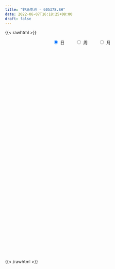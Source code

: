 ```yaml
---
title: "野马电池 - 605378.SH"
date: 2022-06-07T16:18:25+08:00
draft: false
---
```

{{< rawhtml >}}
    <div style="text-align: center">
        <label style="padding: 1rem;"><input style="margin-right: .5rem" type="radio" name="period" value="D" checked onclick="period_change(this)">日</label>
        <label style="padding: 1rem;"><input style="margin-right: .5rem" type="radio" name="period" value="W" onclick="period_change(this)">周</label>
        <label style="padding: 1rem;"><input style="margin-right: .5rem" type="radio" name="period" value="M" onclick="period_change(this)">月</label>
    </div>
    <div id="chart" style="height: 700px;"></div> 
    <script type="text/javascript">
        const D_v = [2856.05,1821.22,909.51,3883.7,43154.77,141631.11,47531.79,239762.68,169492.71,156214.74,125359.36,135306.86,88510.97,115410.4,125873.43,87778.07,89611.93,85485.86,71542.22,69726.69,53769.96,54154.26,59767.43,55229.72,102512.65,68195.54,46681.76,56480.93,46809.6,41138.49,85953.56,83244.22,184332.09,140773.94,107998.79,94101.67,117476.88,124575.11,139258.17,80374.99,62470.61,94376.21,128752.16,128815.06,106561.53,90565.76,78640.22,97507.86,75741.31,68565.51,50036.19,44911.46,103587.7,119081.97,123130.74,105303.62,106320.57,92092.09,88730.72,93764.09,67056.76,66089.99,58460.1,82288.08,48167.03,59936.34,36374.84,33622.36,55511.78,44520.33,30145.0,37435.0,53822.94,38164.85,39397.57,32745.89,35977.44,27290.91,38012.23,26982.83,27098.36,34598.84,30177.97,39841.09,31782.84,29914.06,22612.99,25261.93,18629.87,18770.04,27559.45,20525.16,23152.12,22204.04,32977.92,30886.59,20792.04,31573.28,19077.65,17040.59,22161.73,19473.52,16375.73,18963.25,17007.97,35465.74,22892.46,16227.23,10975.99,20669.71,20243.53,10043.26,16549.0,10818.99,19920.0,10790.88,10706.26,7406.5,11993.69,10130.75,11187.26,34361.79,78749.59,38512.74,43847.68,28544.29,38959.09,57179.63,38049.65,34211.99,42188.85,29765.38,44290.46,20582.75,22636.2,17491.93,17534.97,14979.4,18209.05,21623.38,17266.4,14312.04,21081.99,25564.87,20538.53,20226.71,45976.73,32314.86,20060.83,49621.59,33089.06,24668.14,17873.12,30757.94,25849.75,23364.82,14424.63,49708.08,26504.17,20918.3,19095.77,11034.53,10761.15,12176.02,10649.73,24761.92,22096.01,30929.46,22689.19,15707.0,14027.65,29805.98,19194.19,22751.73,9101.19,8416.19,8465.18,7783.76,7412.22,10904.53,10210.73,7179.29,10238.24,6122.12,6353.73,11033.79,7606.0,10750.35,7498.23,11154.92,5389.0,13673.81,5748.92,5361.92,9830.84,5773.84,7809.0,5423.0,8209.73,6344.73,5484.53,6607.0,4235.45,3547.53,6059.35,4925.0,12675.0,9274.52,5128.0,5919.22,12229.53,13819.03,7298.0,6010.62,4532.63,5048.53,10768.53,6943.53,5649.53,7447.0,8963.0,6518.0,6451.0,6157.73,9703.53,10898.33,11397.14,6204.61,16653.06,54181.49,123684.62,85232.81,57734.15,42238.42,37225.26,31842.0,22189.53,26781.15,14036.0,15359.6,14091.0,15125.0,13967.0,10641.0,15666.0,11244.06,8592.0,11071.19,13507.0,15904.0,12509.73,14580.6,14486.0,14613.0,13096.46,10204.0,9213.0,6632.6,6932.73,9802.61,18453.73,13698.0,8626.59,12191.0,10374.05,15145.61,13411.06,13067.85,10692.0,13415.0,6831.0,34638.61,21034.46,15280.46,13353.0,18148.0,18499.73,20059.81,15859.0]
const D_histogram = [0.0,0.1620968661,0.4328804864,0.7744742574,1.1605618414,1.5733507869,2.0012631006,2.1812795282,1.9668731045,1.4360636962,0.779993278,0.3875418881,0.0447180146,-0.1393644387,-0.1795217606,-0.2903285382,-0.5116987709,-0.7895971768,-0.8861713368,-0.8881778738,-0.9085538134,-0.8824212296,-0.9400921425,-0.8645196105,-0.6787059416,-0.6374818929,-0.5663383383,-0.5765215056,-0.5069191782,-0.4478762202,-0.3311556289,-0.0279326303,0.3980526831,0.5369586159,0.6022950335,0.6103399427,0.5570502931,0.7361517729,0.5239873261,0.2775383555,0.0735795135,0.1684292395,0.1599453661,0.2220676326,0.2717131099,0.2356499236,0.0540458162,0.0931120117,0.0397627058,-0.1926110823,-0.2941917636,-0.3620433239,-0.282480326,0.0346474239,0.0149129997,0.0728580761,0.249677837,0.1982446199,0.2421165889,0.30841079,0.2684324815,0.1639667164,-0.0358045863,-0.3619769791,-0.5662949168,-0.7862582501,-0.9229328516,-0.9202778804,-0.8008939156,-0.7806198402,-0.7706954025,-0.8285629123,-0.9916458522,-1.1524306492,-1.0984177931,-1.0160391782,-0.8227958005,-0.7074418633,-0.5279176581,-0.4338049979,-0.3282483741,-0.1998825516,-0.0871064766,0.0599626497,0.1294204631,0.1131117553,0.129159048,0.0654334708,0.0525402937,0.0337734137,-0.0522240155,-0.0359724103,-0.0444714149,-0.060916788,-0.0111424255,-0.0519965315,-0.1071895273,-0.2269444975,-0.2546498589,-0.2398583186,-0.1648358933,-0.0830606167,-0.0088083865,0.036434543,0.0495530745,0.1610750505,0.1838331899,0.1755091061,0.1707139874,0.0984317785,0.0084746047,-0.0642519705,-0.0392568871,-0.041024593,0.0178388457,0.0401025507,0.0247660403,0.0472367423,0.1067967219,0.1626253626,0.1585729725,0.3363720889,0.5095749947,0.5496788696,0.6217045645,0.6300498149,0.6195822725,0.6513429995,0.5398579928,0.4663712093,0.4501227989,0.3419408118,0.0642420413,-0.1042699161,-0.1799581275,-0.2486097186,-0.2569931231,-0.2380635641,-0.2101226121,-0.1475249905,-0.1057174228,-0.0782531519,-0.0399805202,0.0216585142,0.0748790973,0.0630648618,0.1475334468,0.200793974,0.2089080581,0.2931228741,0.3057197702,0.2899397402,0.2680271659,0.2600394063,0.2357166109,0.1655170585,0.1170906445,0.1388279455,0.0958729062,0.0067451022,-0.1098569262,-0.1620115656,-0.1923665465,-0.1776720977,-0.1657393745,-0.183865199,-0.1530915168,-0.0999527949,-0.0908752739,-0.1269139648,-0.1035364833,-0.0254004793,-0.0069639258,-0.0715687983,-0.094689708,-0.0922959501,-0.106372225,-0.1029878332,-0.088602119,-0.050004224,-0.04536507,-0.0327942677,-0.0439160713,-0.0353814626,-0.043611301,-0.0152310547,-0.001095233,-0.0247058398,-0.0279233252,-0.0634370298,-0.0871928039,-0.1659525518,-0.1987377495,-0.189686369,-0.2706029349,-0.3041337486,-0.3674163018,-0.367334327,-0.2635242745,-0.1691019953,-0.0921480878,-0.0395396938,-0.0252799483,0.0031824808,0.0435148123,0.0852444422,0.1465278753,0.156532104,0.1679758527,0.1538120479,0.1820639201,0.1437458874,0.1343072734,0.1093350321,0.1107862187,0.1195360473,0.1378729858,0.1181856111,0.0786188927,-0.0002307976,-0.0868048038,-0.1198772258,-0.1295343119,-0.1734914217,-0.2796434068,-0.3005132303,-0.2584927665,-0.2010036962,-0.0023576529,0.2883947521,0.4633489792,0.5663446988,0.4886365191,0.3982675516,0.2508239448,0.1985708867,0.1246668892,0.0056828158,-0.047901987,-0.1252243353,-0.183730015,-0.2595030578,-0.2828230903,-0.2860775693,-0.2657218879,-0.2648526218,-0.2213939648,-0.1689690915,-0.1298800439,-0.1730166832,-0.17696678,-0.2738077756,-0.3957287632,-0.3920590643,-0.3983150753,-0.333613518,-0.2589773534,-0.1993056045,-0.1178637335,-0.0299683371,0.0618999224,0.1334323812,0.183059372,0.224233978,0.2529740408,0.2897061383,0.3205653358,0.3479478965,0.369008356,0.313961746,0.2918784777,0.2628686126,0.241287908,0.243452132,0.2355801762,0.2436296456,0.2396212792,0.2692007562,0.2372580182]
const D_fast = [0.0,0.2026210826,0.5816248245,1.1168371598,1.7930652042,2.5991918464,3.5274199353,4.252756245,4.5300680974,4.3582746131,3.8972025144,3.6016365965,3.2699922267,3.0510686637,2.9660309016,2.7826419895,2.4333470641,1.958049364,1.6399323698,1.4158813644,1.1683669714,0.9738942478,0.6812002992,0.5406429287,0.5567801121,0.4386336876,0.3681926577,0.2138791139,0.1567516467,0.1038255497,0.1377572338,0.4339970748,0.959495559,1.2326411457,1.4485513217,1.6091812166,1.6951541403,2.0582935632,1.977125948,1.8000615663,1.6144976027,1.7514546386,1.7829571067,1.9005962814,2.0181700361,2.0410193307,1.8729266774,1.9352708758,1.8918622463,1.6113356877,1.4362070655,1.2778446741,1.2867875906,1.6125771965,1.5965710223,1.6727306177,1.9119698378,1.9100977757,2.0144988919,2.1578957905,2.1850256023,2.1215515164,1.9128290671,1.4961624295,1.1502707626,0.7337428668,0.3663350524,0.1389205534,0.0580810394,-0.1167998453,-0.2995492582,-0.564557496,-0.975551899,-1.4244443583,-1.6450359505,-1.8166671302,-1.8291227025,-1.8906292312,-1.8430844406,-1.8574230297,-1.8339284996,-1.755533315,-1.664533859,-1.5024740704,-1.4006611412,-1.3886919101,-1.3403548554,-1.387722065,-1.3874801686,-1.3978036951,-1.4968571282,-1.4895986256,-1.509215484,-1.5408900541,-1.4939012979,-1.5477545368,-1.6297449144,-1.806236009,-1.8976038351,-1.9427768745,-1.9089634225,-1.8479533,-1.7759031665,-1.7215516012,-1.6960448011,-1.5442540625,-1.4755376256,-1.4399844329,-1.4021010547,-1.449775319,-1.5376138416,-1.6264034095,-1.6112225478,-1.623246402,-1.5599232519,-1.5276339092,-1.5367789095,-1.5024990219,-1.4162398619,-1.3197548805,-1.2841640275,-1.0222718888,-0.7216752344,-0.5441516421,-0.3166998061,-0.150842102,-0.0064140763,0.1881824006,0.2116618922,0.254767911,0.3510502003,0.3283534161,0.0667151559,-0.1278642804,-0.2485420237,-0.3793460445,-0.4519777298,-0.4925640618,-0.5171537628,-0.4914373888,-0.4760591769,-0.468158194,-0.4398806923,-0.3728270293,-0.3008866719,-0.2969346919,-0.1755827453,-0.0721237245,-0.0117826259,0.1457129087,0.2347397473,0.2914446523,0.3365388695,0.3935609614,0.4281673188,0.399347031,0.3801932782,0.4366375655,0.4176507528,0.3302092243,0.1861429644,0.0934854336,0.0150388161,-0.0146847596,-0.04418688,-0.1082790042,-0.1157782012,-0.087627678,-0.1012689755,-0.1690361576,-0.171542797,-0.0997569128,-0.0830613407,-0.1655584129,-0.2123517496,-0.2330319792,-0.2737013103,-0.2960638767,-0.3038286923,-0.2777318533,-0.2844339669,-0.2800617314,-0.3021625529,-0.3024733098,-0.3216059734,-0.2970334908,-0.2831714774,-0.3129585442,-0.3231568609,-0.3745298229,-0.4200837979,-0.5403316839,-0.6228013189,-0.6611715307,-0.8097388302,-0.9193030811,-1.0744397097,-1.1661913167,-1.1282623328,-1.0761155524,-1.0221986669,-0.9794751963,-0.9715354379,-0.9422773886,-0.8910663541,-0.8280256136,-0.7301102116,-0.680972957,-0.6275352451,-0.6032460379,-0.5294781856,-0.5318597466,-0.5077215422,-0.5053600255,-0.4762122842,-0.4375784437,-0.3847732588,-0.3749142307,-0.394826226,-0.4737336157,-0.5820088228,-0.6450505512,-0.6870912154,-0.7744211806,-0.9504840173,-1.0464821485,-1.0690848763,-1.06184673,-0.8637901,-0.5009390069,-0.2101475351,0.0344343592,0.0788853094,0.0880832297,0.0033456092,0.0007352727,-0.0420020025,-0.159565372,-0.2251256715,-0.3337541036,-0.4381922871,-0.5788410943,-0.6728668994,-0.7476407707,-0.7937155613,-0.8590594507,-0.8709492848,-0.8607666844,-0.8541476478,-0.9405384578,-0.9887302497,-1.1540231892,-1.3748763675,-1.4692214347,-1.5750562146,-1.5937580368,-1.5838662105,-1.5740208627,-1.5220449251,-1.441641613,-1.334298373,-1.2294078188,-1.1340159849,-1.0367828845,-0.9447993115,-0.8356406794,-0.724640148,-0.6102706132,-0.4969580646,-0.4735142381,-0.422627887,-0.385920599,-0.3471793266,-0.2841520695,-0.2331289813,-0.1641721005,-0.1082751471,-0.0113954811,0.0159762855]
const D_slow = [0.0,0.0405242165,0.1487443381,0.3423629025,0.6325033628,1.0258410595,1.5261568347,2.0714767167,2.5631949929,2.9222109169,3.1172092364,3.2140947084,3.2252742121,3.1904331024,3.1455526623,3.0729705277,2.945045835,2.7476465408,2.5261037066,2.3040592381,2.0769207848,1.8563154774,1.6212924418,1.4051625391,1.2354860537,1.0761155805,0.9345309959,0.7904006195,0.663670825,0.5517017699,0.4689128627,0.4619297051,0.5614428759,0.6956825298,0.8462562882,0.9988412739,1.1381038472,1.3221417904,1.4531386219,1.5225232108,1.5409180892,1.5830253991,1.6230117406,1.6785286488,1.7464569262,1.8053694071,1.8188808612,1.8421588641,1.8520995406,1.80394677,1.7303988291,1.6398879981,1.5692679166,1.5779297726,1.5816580225,1.5998725415,1.6622920008,1.7118531558,1.772382303,1.8494850005,1.9165931209,1.9575848,1.9486336534,1.8581394086,1.7165656794,1.5200011169,1.289267904,1.0591984339,0.858974955,0.6638199949,0.4711461443,0.2640054162,0.0160939532,-0.2720137091,-0.5466181574,-0.800627952,-1.0063269021,-1.1831873679,-1.3151667824,-1.4236180319,-1.5056801254,-1.5556507633,-1.5774273825,-1.5624367201,-1.5300816043,-1.5018036654,-1.4695139034,-1.4531555358,-1.4400204623,-1.4315771089,-1.4446331128,-1.4536262153,-1.4647440691,-1.4799732661,-1.4827588724,-1.4957580053,-1.5225553871,-1.5792915115,-1.6429539762,-1.7029185559,-1.7441275292,-1.7648926834,-1.76709478,-1.7579861442,-1.7455978756,-1.705329113,-1.6593708155,-1.615493539,-1.5728150421,-1.5482070975,-1.5460884463,-1.562151439,-1.5719656607,-1.582221809,-1.5777620976,-1.5677364599,-1.5615449498,-1.5497357643,-1.5230365838,-1.4823802431,-1.442737,-1.3586439778,-1.2312502291,-1.0938305117,-0.9384043706,-0.7808919169,-0.6259963487,-0.4631605989,-0.3281961007,-0.2116032983,-0.0990725986,-0.0135873957,0.0024731147,-0.0235943644,-0.0685838962,-0.1307363259,-0.1949846067,-0.2545004977,-0.3070311507,-0.3439123983,-0.3703417541,-0.389905042,-0.3999001721,-0.3944855435,-0.3757657692,-0.3599995538,-0.3231161921,-0.2729176986,-0.220690684,-0.1474099655,-0.0709800229,0.0015049121,0.0685117036,0.1335215552,0.1924507079,0.2338299725,0.2631026336,0.29780962,0.3217778466,0.3234641221,0.2959998906,0.2554969992,0.2074053626,0.1629873381,0.1215524945,0.0755861948,0.0373133156,0.0123251169,-0.0103937016,-0.0421221928,-0.0680063136,-0.0743564335,-0.0760974149,-0.0939896145,-0.1176620415,-0.1407360291,-0.1673290853,-0.1930760436,-0.2152265733,-0.2277276293,-0.2390688968,-0.2472674638,-0.2582464816,-0.2670918472,-0.2779946725,-0.2818024361,-0.2820762444,-0.2882527044,-0.2952335357,-0.3110927931,-0.3328909941,-0.374379132,-0.4240635694,-0.4714851617,-0.5391358954,-0.6151693325,-0.707023408,-0.7988569897,-0.8647380583,-0.9070135571,-0.9300505791,-0.9399355025,-0.9462554896,-0.9454598694,-0.9345811663,-0.9132700558,-0.876638087,-0.837505061,-0.7955110978,-0.7570580858,-0.7115421058,-0.6756056339,-0.6420288156,-0.6146950576,-0.5869985029,-0.5571144911,-0.5226462446,-0.4930998418,-0.4734451187,-0.4735028181,-0.495204019,-0.5251733255,-0.5575569034,-0.6009297589,-0.6708406106,-0.7459689181,-0.8105921098,-0.8608430338,-0.8614324471,-0.789333759,-0.6734965142,-0.5319103395,-0.4097512098,-0.3101843219,-0.2474783357,-0.197835614,-0.1666688917,-0.1652481878,-0.1772236845,-0.2085297683,-0.2544622721,-0.3193380365,-0.3900438091,-0.4615632014,-0.5279936734,-0.5942068288,-0.64955532,-0.6917975929,-0.7242676039,-0.7675217747,-0.8117634697,-0.8802154136,-0.9791476044,-1.0771623704,-1.1767411393,-1.2601445188,-1.3248888571,-1.3747152582,-1.4041811916,-1.4116732759,-1.3961982953,-1.3628402,-1.317075357,-1.2610168625,-1.1977733523,-1.1253468177,-1.0452054838,-0.9582185097,-0.8659664207,-0.7874759842,-0.7145063647,-0.6487892116,-0.5884672346,-0.5276042016,-0.4687091575,-0.4078017461,-0.3478964263,-0.2805962373,-0.2212817327]
const D_data = [['2021-04-12', 21.14, 25.37, 21.14, 25.37],['2021-04-13', 27.91, 27.91, 27.91, 27.91],['2021-04-14', 30.7, 30.7, 30.7, 30.7],['2021-04-15', 33.77, 33.77, 33.77, 33.77],['2021-04-16', 37.15, 37.15, 37.15, 37.15],['2021-04-19', 38.0, 40.87, 37.17, 40.87],['2021-04-20', 44.33, 44.96, 43.0, 44.96],['2021-04-21', 49.46, 45.44, 45.0, 49.46],['2021-04-22', 40.91, 42.4, 40.91, 45.03],['2021-04-23', 41.5, 38.17, 38.16, 41.5],['2021-04-26', 36.61, 34.7, 34.4, 36.66],['2021-04-27', 34.15, 36.08, 33.28, 37.88],['2021-04-28', 34.6, 35.34, 33.85, 35.59],['2021-04-29', 34.92, 36.32, 34.87, 38.38],['2021-04-30', 35.22, 37.84, 34.51, 38.33],['2021-05-06', 36.8, 36.8, 35.8, 37.35],['2021-05-07', 36.51, 34.62, 34.05, 36.78],['2021-05-10', 34.12, 32.44, 32.2, 34.21],['2021-05-11', 32.46, 33.4, 32.3, 33.81],['2021-05-12', 32.95, 33.95, 32.46, 34.71],['2021-05-13', 33.48, 33.25, 32.68, 34.09],['2021-05-14', 33.61, 33.41, 33.05, 34.27],['2021-05-17', 32.88, 31.79, 31.4, 32.92],['2021-05-18', 31.61, 33.0, 31.51, 33.0],['2021-05-19', 33.6, 34.66, 33.15, 36.3],['2021-05-20', 33.62, 33.1, 33.06, 34.5],['2021-05-21', 33.21, 33.44, 33.0, 34.56],['2021-05-24', 33.5, 32.25, 31.82, 33.89],['2021-05-25', 32.23, 33.08, 31.53, 33.08],['2021-05-26', 32.8, 33.0, 32.51, 33.46],['2021-05-27', 32.89, 33.96, 32.74, 35.78],['2021-05-28', 33.71, 37.36, 33.5, 37.36],['2021-05-31', 39.0, 41.1, 38.57, 41.1],['2021-06-01', 40.0, 39.5, 38.85, 41.77],['2021-06-02', 38.69, 39.7, 38.69, 40.98],['2021-06-03', 39.0, 39.8, 37.5, 40.75],['2021-06-04', 38.36, 39.53, 37.55, 43.0],['2021-06-07', 39.33, 43.48, 39.21, 43.48],['2021-06-08', 43.0, 39.19, 39.13, 43.48],['2021-06-09', 37.8, 38.05, 37.25, 39.11],['2021-06-10', 37.9, 37.72, 37.7, 38.88],['2021-06-11', 37.28, 41.49, 37.2, 41.49],['2021-06-15', 41.87, 40.79, 40.2, 43.17],['2021-06-16', 40.21, 42.21, 40.18, 43.36],['2021-06-17', 40.98, 42.8, 37.99, 42.82],['2021-06-18', 42.23, 42.22, 40.6, 43.5],['2021-06-21', 41.51, 40.18, 39.97, 41.87],['2021-06-22', 40.01, 42.88, 39.58, 43.0],['2021-06-23', 42.01, 42.0, 41.32, 42.75],['2021-06-24', 41.6, 39.18, 39.0, 41.8],['2021-06-25', 38.8, 39.97, 38.1, 41.0],['2021-06-28', 39.36, 39.91, 38.68, 40.09],['2021-06-29', 39.6, 41.76, 39.36, 43.75],['2021-06-30', 41.5, 45.94, 41.5, 45.94],['2021-07-01', 46.27, 42.77, 42.77, 46.27],['2021-07-02', 42.78, 44.11, 42.17, 45.6],['2021-07-05', 44.5, 46.6, 43.84, 48.3],['2021-07-06', 46.6, 44.5, 43.11, 46.6],['2021-07-07', 44.0, 46.1, 43.06, 46.98],['2021-07-08', 45.95, 47.16, 44.71, 47.5],['2021-07-09', 46.93, 46.4, 45.0, 46.93],['2021-07-12', 46.55, 45.65, 44.3, 46.8],['2021-07-13', 44.9, 43.96, 43.5, 45.2],['2021-07-14', 43.9, 41.06, 40.29, 43.9],['2021-07-15', 41.0, 41.03, 40.43, 41.96],['2021-07-16', 40.66, 39.37, 39.08, 41.5],['2021-07-19', 39.5, 38.96, 38.35, 39.68],['2021-07-20', 38.9, 39.77, 38.52, 39.79],['2021-07-21', 39.82, 41.01, 39.45, 41.57],['2021-07-22', 41.01, 39.62, 39.45, 41.04],['2021-07-23', 39.6, 39.03, 38.91, 40.19],['2021-07-26', 39.08, 37.46, 37.29, 39.83],['2021-07-27', 37.8, 34.83, 34.8, 37.8],['2021-07-28', 34.9, 33.1, 31.97, 35.0],['2021-07-29', 33.11, 34.54, 33.11, 35.4],['2021-07-30', 34.48, 34.32, 33.65, 34.86],['2021-08-02', 34.7, 35.59, 33.9, 35.87],['2021-08-03', 35.6, 34.68, 34.67, 35.6],['2021-08-04', 34.99, 35.61, 34.05, 35.77],['2021-08-05', 35.61, 34.7, 34.5, 35.61],['2021-08-06', 34.87, 34.87, 34.68, 35.6],['2021-08-09', 34.84, 35.36, 33.6, 35.37],['2021-08-10', 35.35, 35.48, 34.91, 35.68],['2021-08-11', 35.6, 36.38, 35.24, 36.45],['2021-08-12', 36.65, 35.85, 35.38, 36.65],['2021-08-13', 35.89, 34.8, 34.8, 35.91],['2021-08-16', 34.76, 35.09, 33.84, 35.1],['2021-08-17', 35.09, 33.83, 33.76, 35.3],['2021-08-18', 33.81, 34.1, 33.55, 34.19],['2021-08-19', 34.37, 33.77, 33.75, 34.37],['2021-08-20', 33.95, 32.43, 32.0, 33.95],['2021-08-23', 32.28, 33.28, 32.28, 33.41],['2021-08-24', 32.6, 32.75, 32.41, 33.15],['2021-08-25', 33.0, 32.33, 32.02, 33.0],['2021-08-26', 32.08, 33.01, 31.65, 33.53],['2021-08-27', 32.6, 31.66, 31.63, 32.65],['2021-08-30', 31.68, 30.94, 30.7, 31.92],['2021-08-31', 30.7, 29.3, 29.0, 30.85],['2021-09-01', 29.27, 29.63, 29.04, 29.87],['2021-09-02', 29.53, 29.69, 29.21, 29.95],['2021-09-03', 29.5, 30.28, 29.36, 30.8],['2021-09-06', 30.28, 30.44, 29.68, 30.5],['2021-09-07', 30.41, 30.48, 30.18, 30.58],['2021-09-08', 30.48, 30.2, 30.05, 30.8],['2021-09-09', 30.18, 29.74, 29.58, 30.18],['2021-09-10', 29.79, 31.15, 29.66, 31.5],['2021-09-13', 31.16, 30.3, 30.27, 31.26],['2021-09-14', 30.01, 29.86, 29.7, 30.28],['2021-09-15', 29.61, 29.78, 29.4, 29.98],['2021-09-16', 29.52, 28.61, 28.6, 30.0],['2021-09-17', 28.61, 27.77, 27.3, 28.78],['2021-09-22', 27.05, 27.3, 27.0, 27.63],['2021-09-23', 27.3, 28.13, 27.3, 28.48],['2021-09-24', 28.18, 27.6, 27.5, 28.19],['2021-09-27', 27.62, 28.28, 27.14, 28.6],['2021-09-28', 28.29, 27.84, 27.52, 28.54],['2021-09-29', 27.75, 27.19, 27.12, 27.94],['2021-09-30', 27.41, 27.49, 27.32, 27.73],['2021-10-08', 27.6, 28.02, 27.55, 28.08],['2021-10-11', 28.01, 28.18, 27.68, 28.24],['2021-10-12', 28.18, 27.49, 27.24, 28.18],['2021-10-13', 27.48, 30.24, 27.48, 30.24],['2021-10-14', 30.79, 31.29, 30.02, 32.59],['2021-10-15', 30.81, 30.46, 30.0, 30.98],['2021-10-18', 30.33, 31.49, 30.11, 31.86],['2021-10-19', 31.5, 31.29, 30.71, 31.53],['2021-10-20', 30.82, 31.45, 30.11, 32.0],['2021-10-21', 31.33, 32.47, 30.74, 33.3],['2021-10-22', 32.13, 30.88, 30.71, 32.44],['2021-10-25', 30.48, 31.22, 30.2, 32.32],['2021-10-26', 31.06, 32.04, 31.01, 33.42],['2021-10-27', 31.56, 30.86, 30.3, 31.74],['2021-10-28', 30.4, 27.85, 27.77, 30.4],['2021-10-29', 27.54, 27.99, 27.35, 28.27],['2021-11-01', 28.0, 28.37, 27.45, 28.9],['2021-11-02', 28.3, 27.88, 27.48, 28.62],['2021-11-03', 27.66, 28.2, 27.4, 28.43],['2021-11-04', 28.1, 28.34, 27.97, 28.45],['2021-11-05', 28.34, 28.36, 28.04, 28.8],['2021-11-08', 28.05, 28.85, 27.88, 28.89],['2021-11-09', 29.0, 28.72, 28.55, 29.12],['2021-11-10', 28.85, 28.6, 28.11, 28.96],['2021-11-11', 28.62, 28.81, 28.57, 29.2],['2021-11-12', 28.87, 29.31, 28.47, 29.36],['2021-11-15', 29.3, 29.5, 29.03, 29.6],['2021-11-16', 29.49, 28.8, 28.7, 29.49],['2021-11-17', 29.15, 30.24, 28.92, 30.99],['2021-11-18', 30.01, 30.32, 29.91, 30.55],['2021-11-19', 30.3, 30.05, 29.7, 30.3],['2021-11-22', 30.05, 31.43, 29.77, 33.0],['2021-11-23', 31.2, 31.02, 31.01, 31.75],['2021-11-24', 30.52, 30.89, 30.51, 31.39],['2021-11-25', 31.0, 30.94, 30.42, 31.1],['2021-11-26', 30.99, 31.26, 30.66, 31.75],['2021-11-29', 30.52, 31.19, 29.82, 31.62],['2021-11-30', 31.19, 30.55, 30.35, 31.5],['2021-12-01', 30.45, 30.65, 30.4, 30.74],['2021-12-02', 30.4, 31.6, 30.0, 32.11],['2021-12-03', 31.26, 30.87, 30.8, 31.5],['2021-12-06', 30.84, 30.02, 29.76, 30.84],['2021-12-07', 29.98, 29.12, 28.61, 30.3],['2021-12-08', 28.81, 29.4, 28.81, 29.55],['2021-12-09', 29.55, 29.34, 29.2, 29.63],['2021-12-10', 29.34, 29.74, 28.9, 29.88],['2021-12-13', 29.7, 29.66, 29.51, 29.93],['2021-12-14', 28.9, 29.14, 28.22, 29.31],['2021-12-15', 28.9, 29.66, 28.85, 29.81],['2021-12-16', 29.5, 30.07, 29.05, 30.63],['2021-12-17', 29.77, 29.61, 29.39, 30.59],['2021-12-20', 29.61, 28.88, 28.87, 29.72],['2021-12-21', 29.08, 29.49, 28.92, 29.67],['2021-12-22', 29.8, 30.39, 29.7, 31.6],['2021-12-23', 30.48, 29.88, 29.88, 30.52],['2021-12-24', 29.83, 28.67, 28.61, 29.98],['2021-12-27', 28.6, 28.87, 28.35, 28.88],['2021-12-28', 28.91, 29.04, 28.72, 29.1],['2021-12-29', 29.03, 28.7, 28.66, 29.03],['2021-12-30', 28.66, 28.78, 28.66, 29.0],['2021-12-31', 28.78, 28.86, 28.72, 29.0],['2022-01-04', 28.96, 29.22, 28.84, 29.25],['2022-01-05', 29.23, 28.84, 28.65, 29.27],['2022-01-06', 28.48, 28.92, 28.48, 29.1],['2022-01-07', 28.94, 28.56, 28.53, 29.0],['2022-01-10', 28.51, 28.73, 28.25, 28.88],['2022-01-11', 28.78, 28.45, 28.4, 28.85],['2022-01-12', 28.46, 28.9, 28.46, 29.06],['2022-01-13', 28.9, 28.79, 28.68, 28.99],['2022-01-14', 28.6, 28.24, 28.15, 28.87],['2022-01-17', 28.1, 28.36, 28.0, 28.46],['2022-01-18', 28.22, 27.77, 27.75, 28.36],['2022-01-19', 27.77, 27.65, 27.6, 27.92],['2022-01-20', 27.65, 26.53, 26.41, 27.74],['2022-01-21', 26.5, 26.6, 26.28, 26.63],['2022-01-24', 26.61, 26.84, 26.61, 26.97],['2022-01-25', 26.84, 25.26, 25.26, 26.84],['2022-01-26', 25.1, 25.23, 25.04, 25.79],['2022-01-27', 25.26, 24.23, 24.23, 25.5],['2022-01-28', 24.44, 24.45, 24.03, 24.76],['2022-02-07', 24.79, 25.66, 24.79, 26.11],['2022-02-08', 25.7, 25.78, 25.2, 25.89],['2022-02-09', 25.78, 25.79, 25.52, 25.99],['2022-02-10', 25.78, 25.65, 25.43, 25.87],['2022-02-11', 25.63, 25.19, 25.14, 25.66],['2022-02-14', 25.11, 25.34, 25.02, 25.55],['2022-02-15', 25.34, 25.56, 25.09, 25.75],['2022-02-16', 25.58, 25.72, 25.51, 25.83],['2022-02-17', 25.74, 26.21, 25.53, 26.24],['2022-02-18', 25.99, 25.76, 25.53, 25.99],['2022-02-21', 25.67, 25.85, 25.45, 25.93],['2022-02-22', 25.77, 25.54, 25.22, 25.9],['2022-02-23', 25.57, 26.14, 25.57, 26.28],['2022-02-24', 26.5, 25.31, 24.81, 26.5],['2022-02-25', 25.53, 25.56, 25.31, 25.96],['2022-02-28', 25.79, 25.28, 25.02, 25.8],['2022-03-01', 25.31, 25.55, 25.31, 25.78],['2022-03-02', 25.27, 25.68, 25.27, 25.77],['2022-03-03', 25.78, 25.9, 25.63, 26.26],['2022-03-04', 25.71, 25.45, 25.45, 26.08],['2022-03-07', 25.44, 25.05, 25.0, 25.44],['2022-03-08', 25.02, 24.2, 23.99, 25.2],['2022-03-09', 24.16, 23.55, 22.79, 24.75],['2022-03-10', 23.87, 23.74, 23.65, 24.3],['2022-03-11', 23.57, 23.74, 22.91, 23.79],['2022-03-14', 23.6, 22.96, 22.9, 23.7],['2022-03-15', 22.85, 21.5, 21.47, 22.88],['2022-03-16', 21.61, 21.89, 20.73, 21.93],['2022-03-17', 22.0, 22.4, 22.0, 22.79],['2022-03-18', 22.37, 22.56, 22.2, 22.65],['2022-03-21', 22.62, 24.82, 22.62, 24.82],['2022-03-22', 25.0, 27.3, 24.8, 27.3],['2022-03-23', 28.0, 27.31, 27.13, 30.03],['2022-03-24', 25.39, 27.49, 25.05, 28.9],['2022-03-25', 26.82, 25.65, 25.65, 27.0],['2022-03-28', 25.77, 25.34, 25.09, 26.66],['2022-03-29', 24.94, 24.2, 24.04, 25.66],['2022-03-30', 24.51, 25.0, 23.74, 25.09],['2022-03-31', 24.88, 24.49, 24.4, 25.01],['2022-04-01', 24.59, 23.43, 23.39, 24.59],['2022-04-06', 23.37, 23.74, 23.35, 23.89],['2022-04-07', 23.68, 22.99, 22.91, 23.85],['2022-04-08', 23.03, 22.7, 22.31, 23.27],['2022-04-11', 22.77, 21.9, 21.62, 22.93],['2022-04-12', 21.96, 22.02, 21.05, 22.03],['2022-04-13', 22.02, 21.91, 21.3, 22.1],['2022-04-14', 22.01, 21.96, 21.83, 22.57],['2022-04-15', 21.78, 21.48, 21.1, 21.78],['2022-04-18', 21.48, 21.85, 21.07, 21.85],['2022-04-19', 21.85, 21.97, 21.7, 22.16],['2022-04-20', 21.9, 21.83, 21.59, 22.53],['2022-04-21', 21.65, 20.56, 20.52, 21.96],['2022-04-22', 20.25, 20.67, 19.91, 20.98],['2022-04-25', 20.47, 18.93, 18.88, 20.47],['2022-04-26', 18.8, 17.62, 17.57, 19.37],['2022-04-27', 17.2, 18.41, 17.08, 18.51],['2022-04-28', 18.2, 17.8, 17.46, 18.34],['2022-04-29', 17.99, 18.38, 17.85, 18.46],['2022-05-05', 18.38, 18.46, 18.3, 18.8],['2022-05-06', 18.18, 18.26, 17.9, 18.38],['2022-05-09', 18.05, 18.59, 18.05, 18.69],['2022-05-10', 18.68, 18.87, 18.3, 18.93],['2022-05-11', 18.8, 19.22, 18.77, 19.85],['2022-05-12', 19.19, 19.29, 18.92, 19.44],['2022-05-13', 19.3, 19.28, 18.98, 19.57],['2022-05-16', 19.51, 19.4, 19.08, 19.81],['2022-05-17', 19.4, 19.45, 19.02, 19.6],['2022-05-18', 19.45, 19.78, 19.28, 19.95],['2022-05-19', 19.64, 19.98, 19.4, 20.16],['2022-05-20', 20.1, 20.22, 19.9, 20.3],['2022-05-23', 20.22, 20.43, 20.06, 20.5],['2022-05-24', 20.44, 19.54, 19.19, 20.66],['2022-05-25', 19.54, 19.88, 19.54, 19.92],['2022-05-26', 19.86, 19.78, 19.39, 21.28],['2022-05-27', 19.49, 19.85, 19.05, 20.22],['2022-05-30', 20.0, 20.21, 19.62, 20.4],['2022-05-31', 20.4, 20.19, 19.75, 20.4],['2022-06-01', 20.08, 20.52, 20.08, 20.63],['2022-06-02', 20.12, 20.52, 19.97, 20.6],['2022-06-06', 20.46, 21.17, 20.18, 21.19],['2022-06-07', 21.12, 20.56, 20.4, 21.2]]
const W_v = [52625.25,754633.0299999999,590461.02,177390.0,334678.99,332387.1,313626.8,644683.37,501055.09,454694.51,370491.09,496015.49,447964.23,314941.54,200174.31,201566.25,155361.77,166314.8,112834.28,129745.83,110645.29,107286.21,91008.92,37411.25,48823.64,11993.69,172942.13,206580.34,171039.43,90851.55,99848.68,139117.66,156009.85,139851.45,73985.77,111126.31,101486.55,41178.54,38532.79,41865.99,43464.88,34198.6,30881.44,36481.4,44393.78,33303.84,35028.53,44361.34,337486.13,160276.36,43486.6,66643.06,61583.92,66980.06,15845.6,57513.66,64189.57,86611.07,65281.19,35918.81]
const W_histogram = [0.0,0.0650940171,0.0812731585,-0.1186730203,-0.3150568695,-0.4190611722,-0.2105058501,0.0718218488,0.3720231538,0.5883465978,0.5492393921,0.7586263121,0.9929963867,0.6336954857,0.3466241162,-0.1597996442,-0.4411165358,-0.6051552645,-0.8324884872,-0.9835706175,-1.1156270838,-1.0827035311,-1.2168569766,-1.2410703383,-1.1884483708,-1.0468740189,-0.7326898217,-0.4540289049,-0.4224428013,-0.338365783,-0.1880104835,-0.01696831,0.188106658,0.3012253585,0.302866158,0.2976761261,0.2361059595,0.2140012536,0.1860330917,0.154155606,0.0369082344,-0.1603321567,-0.2125724777,-0.181555547,-0.1487063421,-0.1103481912,-0.1724046936,-0.2599297439,-0.0857359219,-0.0953096944,-0.1242580129,-0.1948198489,-0.2611559874,-0.4152210057,-0.4767657403,-0.4032554946,-0.2531352443,-0.1458910722,-0.0044398263,0.1108416337]
const W_fast = [0.0,0.0813675214,0.1178649524,-0.1117494814,-0.3868975481,-0.5956671438,-0.4397382842,-0.1394551231,0.2537519703,0.6171620637,0.715364706,1.1144082041,1.5970273754,1.3961503458,1.1957350053,0.6493613339,0.2577653084,-0.0575622365,-0.493017581,-0.8899923656,-1.3009556029,-1.538707933,-1.9770756226,-2.3115565689,-2.5560466941,-2.6761908469,-2.5451791052,-2.3800254146,-2.4540500113,-2.4545644387,-2.3512117601,-2.1844116642,-1.9323100316,-1.7438849915,-1.6665276524,-1.5972986529,-1.5998423295,-1.568446722,-1.5499066111,-1.5432451952,-1.6512655082,-1.8885889385,-1.9939723789,-2.008344335,-2.0126717156,-2.0019006125,-2.1070582883,-2.2595657745,-2.106805933,-2.1402071292,-2.2002199509,-2.3194867491,-2.4511118845,-2.7089821542,-2.8897183239,-2.9170219518,-2.8301855126,-2.7594141085,-2.6190728192,-2.4760809507]
const W_slow = [0.0,0.0162735043,0.0365917939,0.0069235388,-0.0718406785,-0.1766059716,-0.2292324341,-0.2112769719,-0.1182711835,0.028815466,0.166125314,0.355781892,0.6040309887,0.7624548601,0.8491108891,0.8091609781,0.6988818442,0.547593028,0.3394709062,0.0935782519,-0.1853285191,-0.4560044019,-0.760218646,-1.0704862306,-1.3675983233,-1.629316828,-1.8124892834,-1.9259965097,-2.03160721,-2.1161986557,-2.1632012766,-2.1674433541,-2.1204166896,-2.04511035,-1.9693938105,-1.894974779,-1.8359482891,-1.7824479757,-1.7359397027,-1.6974008012,-1.6881737426,-1.7282567818,-1.7813999012,-1.826788788,-1.8639653735,-1.8915524213,-1.9346535947,-1.9996360307,-2.0210700111,-2.0448974348,-2.075961938,-2.1246669002,-2.1899558971,-2.2937611485,-2.4129525836,-2.5137664572,-2.5770502683,-2.6135230363,-2.6146329929,-2.5869225845]
const W_data = [['2021-04-16', 21.14, 37.15, 21.14, 37.15],['2021-04-23', 38.0, 38.17, 37.17, 49.46],['2021-04-30', 36.61, 37.84, 33.28, 38.38],['2021-05-07', 36.8, 34.62, 34.05, 37.35],['2021-05-14', 34.12, 33.41, 32.2, 34.71],['2021-05-21', 32.88, 33.44, 31.4, 36.3],['2021-05-28', 33.5, 37.36, 31.53, 37.36],['2021-06-04', 39.0, 39.53, 37.5, 43.0],['2021-06-11', 39.33, 41.49, 37.2, 43.48],['2021-06-18', 41.87, 42.22, 37.99, 43.5],['2021-06-25', 41.51, 39.97, 38.1, 43.0],['2021-07-02', 39.36, 44.11, 38.68, 46.27],['2021-07-09', 44.5, 46.4, 43.06, 48.3],['2021-07-16', 46.55, 39.37, 39.08, 46.8],['2021-07-23', 39.5, 39.03, 38.35, 41.57],['2021-07-30', 39.08, 34.32, 31.97, 39.83],['2021-08-06', 34.7, 34.87, 33.9, 35.87],['2021-08-13', 34.84, 34.8, 33.6, 36.65],['2021-08-20', 34.76, 32.43, 32.0, 35.3],['2021-08-27', 32.28, 31.66, 31.63, 33.53],['2021-09-03', 31.68, 30.28, 29.0, 31.92],['2021-09-10', 30.28, 31.15, 29.58, 31.5],['2021-09-17', 31.16, 27.77, 27.3, 31.26],['2021-09-24', 27.05, 27.6, 27.0, 28.48],['2021-09-30', 27.62, 27.49, 27.12, 28.6],['2021-10-08', 27.6, 28.02, 27.55, 28.08],['2021-10-15', 28.01, 30.46, 27.24, 32.59],['2021-10-22', 30.33, 30.88, 30.11, 33.3],['2021-10-29', 30.48, 27.99, 27.35, 33.42],['2021-11-05', 28.0, 28.36, 27.4, 28.9],['2021-11-12', 28.05, 29.31, 27.88, 29.36],['2021-11-19', 29.3, 30.05, 28.7, 30.99],['2021-11-26', 30.05, 31.26, 29.77, 33.0],['2021-12-03', 30.52, 30.87, 29.82, 32.11],['2021-12-10', 30.84, 29.74, 28.61, 30.84],['2021-12-17', 29.7, 29.61, 28.22, 30.63],['2021-12-24', 29.61, 28.67, 28.61, 31.6],['2021-12-31', 28.6, 28.86, 28.35, 29.1],['2022-01-07', 28.96, 28.56, 28.48, 29.27],['2022-01-14', 28.51, 28.24, 28.15, 29.06],['2022-01-21', 28.1, 26.6, 26.28, 28.46],['2022-01-28', 26.61, 24.45, 24.03, 26.97],['2022-02-11', 24.79, 25.19, 24.79, 26.11],['2022-02-18', 25.11, 25.76, 25.02, 26.24],['2022-02-25', 25.67, 25.56, 24.81, 26.5],['2022-03-04', 25.79, 25.45, 25.02, 26.26],['2022-03-11', 25.44, 23.74, 22.79, 25.44],['2022-03-18', 23.6, 22.56, 20.73, 23.7],['2022-03-25', 22.62, 25.65, 22.62, 30.03],['2022-04-01', 25.77, 23.43, 23.39, 26.66],['2022-04-08', 23.37, 22.7, 22.31, 23.89],['2022-04-15', 22.77, 21.48, 21.05, 22.93],['2022-04-22', 21.48, 20.67, 19.91, 22.53],['2022-04-29', 20.47, 18.38, 17.08, 20.47],['2022-05-06', 18.38, 18.26, 17.9, 18.8],['2022-05-13', 18.05, 19.28, 18.05, 19.85],['2022-05-20', 19.51, 20.22, 19.02, 20.3],['2022-05-27', 20.22, 19.85, 19.05, 21.28],['2022-06-02', 20.0, 20.52, 19.62, 20.63],['2022-06-10', 20.46, 20.56, 20.18, 21.2]]
const M_v = [1397719.2999999998,1342414.9800000002,2054173.1000000001,1393080.6899999999,616622.0,342809.99,562555.59,535042.3099999999,418414.0499999999,158062.26,117767.24,577664.4300000001,265474.79,252793.36,72566.54]
const M_histogram = [0.0,0.208045584,0.6359417472,0.1273167839,-0.5207321165,-1.0161558907,-1.2402114315,-1.148142179,-1.1313666757,-1.3336686675,-1.3252349251,-1.2855223549,-1.5648666259,-1.5205433105,-1.364106734]
const M_fast = [0.0,0.2600569801,0.84693858,0.3701428127,-0.4080891168,-1.1575518636,-1.6916602623,-1.8866265546,-2.1526927203,-2.6884118789,-3.0112868678,-3.2929548863,-3.9635158137,-4.2993283259,-4.4839184329]
const M_slow = [0.0,0.052011396,0.2109968328,0.2428260288,0.1126429997,-0.141395973,-0.4514488308,-0.7384843756,-1.0213260445,-1.3547432114,-1.6860519427,-2.0074325314,-2.3986491879,-2.7787850155,-3.119811699]
const M_data = [['2021-04-30', 21.14, 37.84, 21.14, 49.46],['2021-05-31', 36.8, 41.1, 31.4, 41.1],['2021-06-30', 40.0, 45.94, 37.2, 45.94],['2021-07-30', 46.27, 34.32, 31.97, 48.3],['2021-08-31', 34.7, 29.3, 29.0, 36.65],['2021-09-30', 29.27, 27.49, 27.0, 31.5],['2021-10-29', 27.6, 27.99, 27.24, 33.42],['2021-11-30', 28.0, 30.55, 27.4, 33.0],['2021-12-31', 30.45, 28.86, 28.22, 32.11],['2022-01-28', 28.96, 24.45, 24.03, 29.27],['2022-02-28', 24.79, 25.28, 24.79, 26.5],['2022-03-31', 25.31, 24.49, 20.73, 30.03],['2022-04-29', 24.59, 18.38, 17.08, 24.59],['2022-05-31', 18.38, 20.19, 17.9, 21.28],['2022-06-30', 20.08, 20.56, 19.97, 21.2]]
        const D_a = [null,null,null,null,null,null,null,49.46,null,null,null,null,null,null,null,null,null,null,null,null,null,null,31.4,null,null,null,null,null,null,null,null,null,null,null,null,null,null,43.48,null,null,null,null,null,null,37.99,null,null,null,null,null,null,null,null,null,null,null,48.3,null,null,null,null,null,null,null,null,null,null,null,null,null,null,null,null,31.97,null,null,null,null,null,null,null,null,null,null,36.65,null,null,null,null,null,null,null,null,null,null,null,null,29.0,null,null,null,null,null,null,null,31.5,null,null,null,null,null,27.0,null,null,null,null,null,null,null,null,null,null,null,null,null,null,null,null,null,null,33.42,null,null,null,null,null,27.4,null,null,null,null,null,null,null,null,null,null,null,null,33.0,null,null,null,null,null,null,null,null,null,null,null,null,null,null,null,28.22,null,null,null,null,null,31.6,null,null,null,null,null,null,null,null,null,null,null,null,null,null,null,null,null,null,null,null,null,null,null,null,null,24.03,null,null,null,null,null,null,null,null,null,null,null,null,null,26.5,null,null,null,null,null,null,null,null,null,null,null,null,null,20.73,null,null,null,null,30.03,null,null,null,null,null,null,null,null,null,null,null,21.05,null,null,null,null,null,22.53,null,null,null,null,17.08,null,null,null,null,null,null,null,null,null,null,null,null,null,null,null,20.66,null,null,null,null,null,null,19.97,null,null]
const W_a = [null,49.46,null,null,null,null,null,null,null,null,null,null,null,null,null,null,null,null,null,null,null,null,null,27.0,null,null,null,null,33.42,null,null,null,null,null,null,null,null,null,null,null,null,null,null,null,null,null,null,null,null,null,null,null,null,17.08,null,null,null,null,null,null]
const M_a = [null,null,null,48.3,null,null,null,null,null,null,null,null,null,null,null]
        const D_b = [[{ coord: ['2021-04-21', 43.48] }, { coord: ['2021-07-05', 37.99] }],[{ coord: ['2021-08-31', 31.5] }, { coord: ['2021-12-22', 29.0] }],[{ coord: ['2022-01-28', 26.5] }, { coord: ['2022-03-23', 24.03] }]]
const W_b = [[{ coord: ['2021-04-23', 33.42] }, { coord: ['2022-04-29', 27.0] }]]
const M_b = []
    </script>
{{< /rawhtml >}}